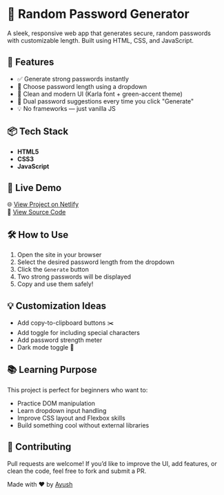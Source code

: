# 🔐 Random Password Generator

A sleek, responsive web app that generates secure, random passwords with customizable length. Built using HTML, CSS, and JavaScript.

## 🌟 Features

- ✅ Generate strong passwords instantly  
- 🔢 Choose password length using a dropdown  
- 🎨 Clean and modern UI (Karla font + green-accent theme)  
- 🧠 Dual password suggestions every time you click "Generate"  
- 💡 No frameworks — just vanilla JS


## 📦 Tech Stack

- **HTML5**
- **CSS3**
- **JavaScript**

## 🚀 Live Demo

🌐 [View Project on Netlify](https://password-gen-js12.netlify.app/)  
📁 [View Source Code](https://github.com/rajayush0/simple-password-tool)


## 🛠️ How to Use

1. Open the site in your browser  
2. Select the desired password length from the dropdown  
3. Click the `Generate` button  
4. Two strong passwords will be displayed  
5. Copy and use them safely!

## 💡 Customization Ideas

- Add copy-to-clipboard buttons ✂️  
- Add toggle for including special characters  
- Add password strength meter  
- Dark mode toggle 🌙

## 📚 Learning Purpose

This project is perfect for beginners who want to:

- Practice DOM manipulation  
- Learn dropdown input handling  
- Improve CSS layout and Flexbox skills  
- Build something cool without external libraries

## 🤝 Contributing

Pull requests are welcome! If you’d like to improve the UI, add features, or clean the code, feel free to fork and submit a PR.

Made with ❤️ by [Ayush](https://github.com/rajayush0)
